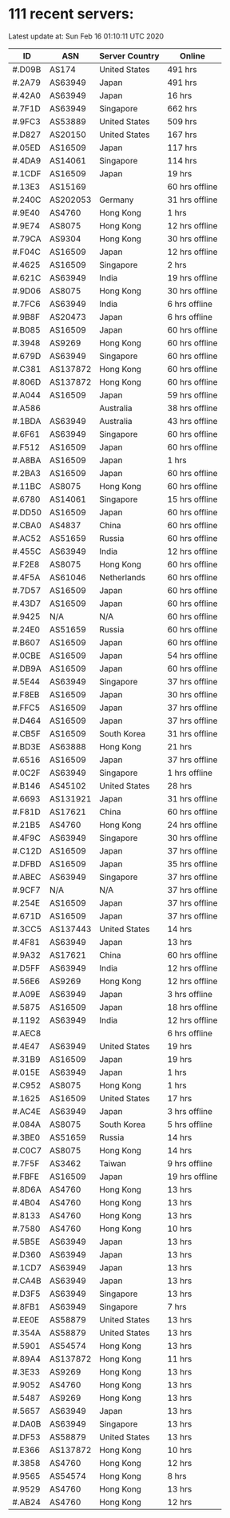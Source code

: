 # 111 recent servers:

Latest update at: Sun Feb 16 01:10:11 UTC 2020

| ID | ASN | Server Country | Online |
| -- | --- | -------------- | ------ |
| #.D09B | AS174 | United States | 491 hrs |
| #.2A79 | AS63949 | Japan | 491 hrs |
| #.42A0 | AS63949 | Japan | 16 hrs |
| #.7F1D | AS63949 | Singapore | 662 hrs |
| #.9FC3 | AS53889 | United States | 509 hrs |
| #.D827 | AS20150 | United States | 167 hrs |
| #.05ED | AS16509 | Japan | 117 hrs |
| #.4DA9 | AS14061 | Singapore | 114 hrs |
| #.1CDF | AS16509 | Japan | 19 hrs |
| #.13E3 | AS15169 |  | 60 hrs offline |
| #.240C | AS202053 | Germany | 31 hrs offline |
| #.9E40 | AS4760 | Hong Kong | 1 hrs |
| #.9E74 | AS8075 | Hong Kong | 12 hrs offline |
| #.79CA | AS9304 | Hong Kong | 30 hrs offline |
| #.F04C | AS16509 | Japan | 12 hrs offline |
| #.4625 | AS16509 | Singapore | 2 hrs |
| #.621C | AS63949 | India | 19 hrs offline |
| #.9D06 | AS8075 | Hong Kong | 30 hrs offline |
| #.7FC6 | AS63949 | India | 6 hrs offline |
| #.9B8F | AS20473 | Japan | 6 hrs offline |
| #.B085 | AS16509 | Japan | 60 hrs offline |
| #.3948 | AS9269 | Hong Kong | 60 hrs offline |
| #.679D | AS63949 | Singapore | 60 hrs offline |
| #.C381 | AS137872 | Hong Kong | 60 hrs offline |
| #.806D | AS137872 | Hong Kong | 60 hrs offline |
| #.A044 | AS16509 | Japan | 59 hrs offline |
| #.A586 |  | Australia | 38 hrs offline |
| #.1BDA | AS63949 | Australia | 43 hrs offline |
| #.6F61 | AS63949 | Singapore | 60 hrs offline |
| #.F512 | AS16509 | Japan | 60 hrs offline |
| #.A8BA | AS16509 | Japan | 1 hrs |
| #.2BA3 | AS16509 | Japan | 60 hrs offline |
| #.11BC | AS8075 | Hong Kong | 60 hrs offline |
| #.6780 | AS14061 | Singapore | 15 hrs offline |
| #.DD50 | AS16509 | Japan | 60 hrs offline |
| #.CBA0 | AS4837 | China | 60 hrs offline |
| #.AC52 | AS51659 | Russia | 60 hrs offline |
| #.455C | AS63949 | India | 12 hrs offline |
| #.F2E8 | AS8075 | Hong Kong | 60 hrs offline |
| #.4F5A | AS61046 | Netherlands | 60 hrs offline |
| #.7D57 | AS16509 | Japan | 60 hrs offline |
| #.43D7 | AS16509 | Japan | 60 hrs offline |
| #.9425 | N/A | N/A | 60 hrs offline |
| #.24E0 | AS51659 | Russia | 60 hrs offline |
| #.B607 | AS16509 | Japan | 60 hrs offline |
| #.0CBE | AS16509 | Japan | 54 hrs offline |
| #.DB9A | AS16509 | Japan | 60 hrs offline |
| #.5E44 | AS63949 | Singapore | 37 hrs offline |
| #.F8EB | AS16509 | Japan | 30 hrs offline |
| #.FFC5 | AS16509 | Japan | 37 hrs offline |
| #.D464 | AS16509 | Japan | 37 hrs offline |
| #.CB5F | AS16509 | South Korea | 31 hrs offline |
| #.BD3E | AS63888 | Hong Kong | 21 hrs |
| #.6516 | AS16509 | Japan | 37 hrs offline |
| #.0C2F | AS63949 | Singapore | 1 hrs offline |
| #.B146 | AS45102 | United States | 28 hrs |
| #.6693 | AS131921 | Japan | 31 hrs offline |
| #.F81D | AS17621 | China | 60 hrs offline |
| #.21B5 | AS4760 | Hong Kong | 24 hrs offline |
| #.4F9C | AS63949 | Singapore | 30 hrs offline |
| #.C12D | AS16509 | Japan | 37 hrs offline |
| #.DFBD | AS16509 | Japan | 35 hrs offline |
| #.ABEC | AS63949 | Singapore | 37 hrs offline |
| #.9CF7 | N/A | N/A | 37 hrs offline |
| #.254E | AS16509 | Japan | 37 hrs offline |
| #.671D | AS16509 | Japan | 37 hrs offline |
| #.3CC5 | AS137443 | United States | 14 hrs |
| #.4F81 | AS63949 | Japan | 13 hrs |
| #.9A32 | AS17621 | China | 60 hrs offline |
| #.D5FF | AS63949 | India | 12 hrs offline |
| #.56E6 | AS9269 | Hong Kong | 12 hrs offline |
| #.A09E | AS63949 | Japan | 3 hrs offline |
| #.5875 | AS16509 | Japan | 18 hrs offline |
| #.1192 | AS63949 | India | 12 hrs offline |
| #.AEC8 |  |  | 6 hrs offline |
| #.4E47 | AS63949 | United States | 19 hrs |
| #.31B9 | AS16509 | Japan | 19 hrs |
| #.015E | AS63949 | Japan | 1 hrs |
| #.C952 | AS8075 | Hong Kong | 1 hrs |
| #.1625 | AS16509 | United States | 17 hrs |
| #.AC4E | AS63949 | Japan | 3 hrs offline |
| #.084A | AS8075 | South Korea | 5 hrs offline |
| #.3BE0 | AS51659 | Russia | 14 hrs |
| #.C0C7 | AS8075 | Hong Kong | 14 hrs |
| #.7F5F | AS3462 | Taiwan | 9 hrs offline |
| #.FBFE | AS16509 | Japan | 19 hrs offline |
| #.8D6A | AS4760 | Hong Kong | 13 hrs |
| #.4B04 | AS4760 | Hong Kong | 13 hrs |
| #.8133 | AS4760 | Hong Kong | 13 hrs |
| #.7580 | AS4760 | Hong Kong | 10 hrs |
| #.5B5E | AS63949 | Japan | 13 hrs |
| #.D360 | AS63949 | Japan | 13 hrs |
| #.1CD7 | AS63949 | Japan | 13 hrs |
| #.CA4B | AS63949 | Japan | 13 hrs |
| #.D3F5 | AS63949 | Singapore | 13 hrs |
| #.8FB1 | AS63949 | Singapore | 7 hrs |
| #.EE0E | AS58879 | United States | 13 hrs |
| #.354A | AS58879 | United States | 13 hrs |
| #.5901 | AS54574 | Hong Kong | 13 hrs |
| #.89A4 | AS137872 | Hong Kong | 11 hrs |
| #.3E33 | AS9269 | Hong Kong | 13 hrs |
| #.9052 | AS4760 | Hong Kong | 13 hrs |
| #.5487 | AS9269 | Hong Kong | 13 hrs |
| #.5657 | AS63949 | Japan | 13 hrs |
| #.DA0B | AS63949 | Singapore | 13 hrs |
| #.DF53 | AS58879 | United States | 13 hrs |
| #.E366 | AS137872 | Hong Kong | 10 hrs |
| #.3858 | AS4760 | Hong Kong | 12 hrs |
| #.9565 | AS54574 | Hong Kong | 8 hrs |
| #.9529 | AS4760 | Hong Kong | 13 hrs |
| #.AB24 | AS4760 | Hong Kong | 12 hrs |


